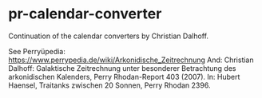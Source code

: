 # pr-calendar-converter
Continuation of the calendar converters by Christian Dalhoff.

See Perryüpedia: https://www.perrypedia.de/wiki/Arkonidische_Zeitrechnung
And:
Christian Dalhoff: Galaktische Zeitrechnung unter besonderer Betrachtung des arkonidischen Kalenders, Perry Rhodan-Report 403 (2007).
In: Hubert Haensel, Traitanks zwischen 20 Sonnen, Perry Rhodan 2396.
